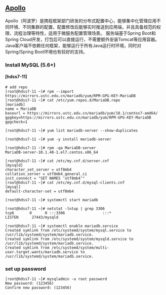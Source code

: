 ## [Apollo](https://github.com/ctripcorp/apollo/)

Apollo（阿波罗）是携程框架部门研发的分布式配置中心，能够集中化管理应用不同环境、不同集群的配置，配置修改后能够实时推送到应用端，并且具备规范的权限、流程治理等特性，适用于微服务配置管理场景。
服务端基于Spring Boot和Spring Cloud开发，打包后可以直接运行，不需要额外安装Tomcat等应用容器。
Java客户端不依赖任何框架，能够运行于所有Java运行时环境，同时对Spring/Spring Boot环境也有较好的支持。

### Install MySQL (5.6+)
#### [hdss7-11]
```text
# add repo
[root@hdss7-11 ~]# rpm --import https://mirrors.ustc.edu.cn/mariadb/yum/RPM-GPG-KEY-MariaDB
[root@hdss7-11 ~]# cat /etc/yum.repos.d/MariaDB.repo
[mariadb]
name = MariaDB
baseurl = https://mirrors.ustc.edu.cn/mariadb/yum/10.1/centos7-amd64/
gpgkey=https://mirrors.ustc.edu.cn/mariadb/yum/RPM-GPG-KEY-MariaDB
gpgcheck=1

[root@hdss7-11 ~]# yum list mariadb-server --show-duplicates
```
```text
[root@hdss7-11 ~]# yum -y install mariadb-server

[root@hdss7-11 ~]# rpm -qa MariaDB-server
MariaDB-server-10.1.48-1.el7.centos.x86_64
```
```text
[root@hdss7-11 ~]# cat /etc/my.cnf.d/server.cnf
[mysqld]
character_set_server = utf8mb4
collation_server = utf8mb4_general_ci
init_connect = "SET NAMES 'utf8mb4'"
[root@hdss7-11 ~]# cat /etc/my.cnf.d/mysql-clients.cnf
[mysql]
default-character-set = utf8mb4
```
```text
[root@hdss7-11 ~]# systemctl start mariadb

[root@hdss7-11 ~]# netstat -lntup | grep 3306
tcp6       0      0 :::3306                 :::*                    LISTEN      27443/mysqld

[root@hdss7-11 ~]# systemctl enable mariadb.service
Created symlink from /etc/systemd/system/mysql.service to /usr/lib/systemd/system/mariadb.service.
Created symlink from /etc/systemd/system/mysqld.service to /usr/lib/systemd/system/mariadb.service.
Created symlink from /etc/systemd/system/multi-user.target.wants/mariadb.service to /usr/lib/systemd/system/mariadb.service.
```
### set up password
```text
[root@hdss7-11 ~]# mysqladmin -u root password
New password: (123456)
Confirm new password: (123456)
```
